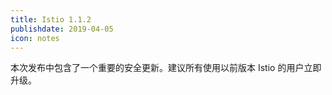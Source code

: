 ```yaml
---
title: Istio 1.1.2
publishdate: 2019-04-05
icon: notes
---
```


本次发布中包含了一个重要的安全更新。建议所有使用以前版本 Istio 的用户立即升级。
